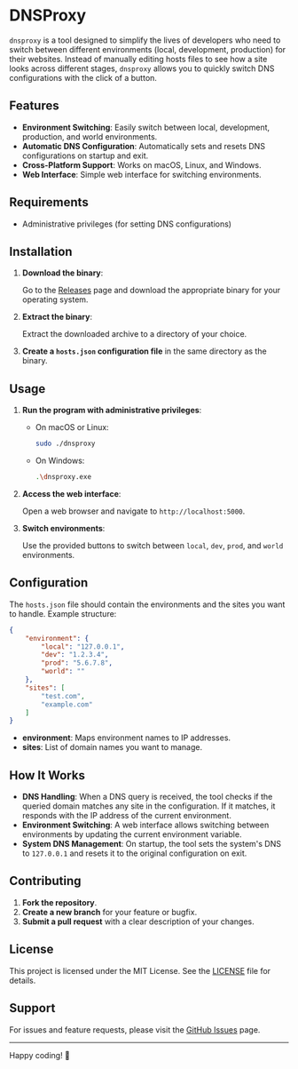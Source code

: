 # DNSProxy

`dnsproxy` is a tool designed to simplify the lives of developers who need to switch between different environments (local, development, production) for their websites. Instead of manually editing hosts files to see how a site looks across different stages, `dnsproxy` allows you to quickly switch DNS configurations with the click of a button.

## Features

- **Environment Switching**: Easily switch between local, development, production, and world environments.
- **Automatic DNS Configuration**: Automatically sets and resets DNS configurations on startup and exit.
- **Cross-Platform Support**: Works on macOS, Linux, and Windows.
- **Web Interface**: Simple web interface for switching environments.

## Requirements

- Administrative privileges (for setting DNS configurations)

## Installation

1. **Download the binary**:

   Go to the [Releases](https://github.com/win2key/dnsproxy/releases) page and download the appropriate binary for your operating system.

2. **Extract the binary**:

   Extract the downloaded archive to a directory of your choice.

3. **Create a `hosts.json` configuration file** in the same directory as the binary.

## Usage

1. **Run the program with administrative privileges**:

   - On macOS or Linux:
     ```sh
     sudo ./dnsproxy
     ```
   - On Windows:
     ```sh
     .\dnsproxy.exe
     ```

2. **Access the web interface**:

   Open a web browser and navigate to `http://localhost:5000`.

3. **Switch environments**:

   Use the provided buttons to switch between `local`, `dev`, `prod`, and `world` environments.

## Configuration

The `hosts.json` file should contain the environments and the sites you want to handle. Example structure:

```json
{
    "environment": {
        "local": "127.0.0.1",
        "dev": "1.2.3.4",
        "prod": "5.6.7.8",
        "world": ""
    },
    "sites": [
        "test.com",
        "example.com"
    ]
}
```

- **environment**: Maps environment names to IP addresses.
- **sites**: List of domain names you want to manage.

## How It Works

- **DNS Handling**: When a DNS query is received, the tool checks if the queried domain matches any site in the configuration. If it matches, it responds with the IP address of the current environment.
- **Environment Switching**: A web interface allows switching between environments by updating the current environment variable.
- **System DNS Management**: On startup, the tool sets the system's DNS to `127.0.0.1` and resets it to the original configuration on exit.

## Contributing

1. **Fork the repository**.
2. **Create a new branch** for your feature or bugfix.
3. **Submit a pull request** with a clear description of your changes.

## License

This project is licensed under the MIT License. See the [LICENSE](LICENSE) file for details.

## Support

For issues and feature requests, please visit the [GitHub Issues](https://github.com/win2key/dnsproxy/issues) page.

---



Happy coding! 🚀